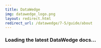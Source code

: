 ```yaml
---
title: DataWedge
img: datawedge_logo.png
layout: redirect.html
redirect_url: /datawedge/7-5/guide/about
---
```


### Loading the latest DataWedge docs...
